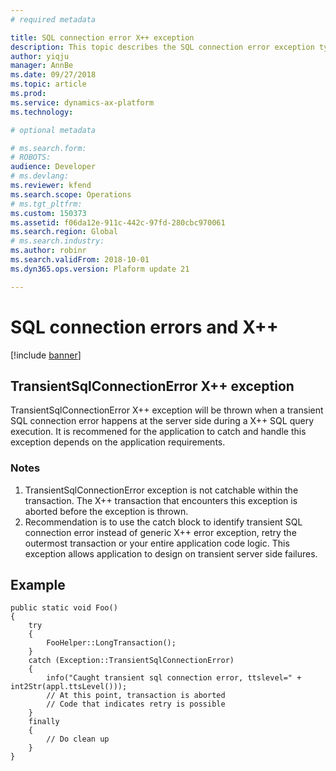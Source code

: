 ```yaml
---
# required metadata

title: SQL connection error X++ exception
description: This topic describes the SQL connection error exception type(s) in X++.
author: yiqju
manager: AnnBe
ms.date: 09/27/2018
ms.topic: article
ms.prod: 
ms.service: dynamics-ax-platform
ms.technology: 

# optional metadata

# ms.search.form: 
# ROBOTS: 
audience: Developer
# ms.devlang: 
ms.reviewer: kfend
ms.search.scope: Operations
# ms.tgt_pltfrm: 
ms.custom: 150373
ms.assetid: f06da12e-911c-442c-97fd-280cbc970061
ms.search.region: Global
# ms.search.industry: 
ms.author: robinr
ms.search.validFrom: 2018-10-01
ms.dyn365.ops.version: Plaform update 21

---
```


# SQL connection errors and X++

[!include [banner](../includes/banner.md)]

TransientSqlConnectionError X++ exception
--------

TransientSqlConnectionError X++ exception will be thrown when a transient SQL connection error happens at the server side during a X++ SQL query execution.  It is recommened for the application to catch and handle this exception depends on the application requirements.


### Notes
1. TransientSqlConnectionError exception is not catchable within the transaction.  The X++ transaction that encounters this exception is aborted before the exception is thrown.
2. Recommendation is to use the catch block to identify transient SQL connection error instead of generic X++ error exception, retry the outermost transaction or your entire application code logic.  This exception allows application to design on transient server side failures.


## Example
```
public static void Foo()
{
    try
    {
        FooHelper::LongTransaction();
    }
    catch (Exception::TransientSqlConnectionError)
    {
        info("Caught transient sql connection error, ttslevel=" + int2Str(appl.ttsLevel()));
        // At this point, transaction is aborted
        // Code that indicates retry is possible
    }
    finally
    {
        // Do clean up
    }
}
```
